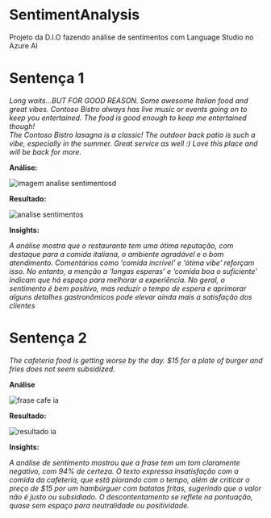 # SentimentAnalysis
Projeto da D.I.O fazendo análise de sentimentos com Language Studio no Azure AI

# Sentença 1

*Long waits...BUT FOR GOOD REASON. Some awesome Italian food and great vibes. Contoso Bistro always has live music or events going on to keep you entertained. The food is good enough to keep me entertained though!  
The Contoso Bistro lasagna is a classic! The outdoor back patio is such a vibe, especially in the summer. Great service as well :) Love this place and will be back for more.*

**Análise:**

![imagem analise sentimentosd](https://github.com/user-attachments/assets/a052878a-dfa0-42dc-8978-ad7bebf2a6f8)

**Resultado:**

![analise sentimentos](https://github.com/user-attachments/assets/1969fba4-f3a6-45dd-898a-173ba94092c0)



**Insights:**

*A análise mostra que o restaurante tem uma ótima reputação, com destaque para a comida italiana, o ambiente agradável e o bom atendimento. Comentários como ‘comida incrível’ e ‘ótima vibe’ reforçam isso. No entanto, a menção a ‘longas esperas’ e ‘comida boa o suficiente’ indicam que há espaço para melhorar a experiência. No geral, o sentimento é bem positivo, mas reduzir o tempo de espera e aprimorar alguns detalhes gastronômicos pode elevar ainda mais a satisfação dos clientes*


# Sentença 2

*The cafeteria food is getting worse by the day. $15 for a plate of burger and fries does not seem subsidized.*

**Análise**

![frase cafe ia](https://github.com/user-attachments/assets/42cb97a5-128c-4f89-87aa-3074ab6915e9)

**Resultado:**

![resultado ia](https://github.com/user-attachments/assets/a8e7eaf3-3fa3-4ac4-8f80-f43f5154181b)

**Insights:**

*A análise de sentimento mostrou que a frase tem um tom claramente negativo, com 94% de certeza. O texto expressa insatisfação com a comida da cafeteria, que está piorando com o tempo, além de criticar o preço de $15 por um hambúrguer com batatas fritas, sugerindo que o valor não é justo ou subsidiado. O descontentamento se reflete na pontuação, quase sem espaço para neutralidade ou positividade.*
